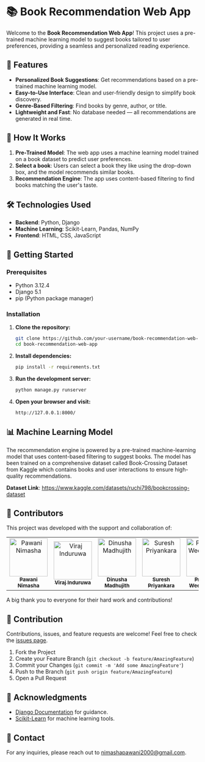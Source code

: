 # 📚 Book Recommendation Web App

Welcome to the **Book Recommendation Web App**! This project uses a pre-trained machine learning model to suggest books tailored to user preferences, providing a seamless and personalized reading experience.

## 🌟 Features

- **Personalized Book Suggestions**: Get recommendations based on a pre-trained machine learning model.
- **Easy-to-Use Interface**: Clean and user-friendly design to simplify book discovery.
- **Genre-Based Filtering**: Find books by genre, author, or title.
- **Lightweight and Fast**: No database needed — all recommendations are generated in real time.

## 🚀 How It Works

1. **Pre-Trained Model**: The web app uses a machine learning model trained on a book dataset to predict user preferences.
2. **Select a book**: Users can select a book they like using the drop-down box, and the model recommends similar books.
3. **Recommendation Engine**: The app uses content-based filtering to find books matching the user's taste.

## 🛠️ Technologies Used

- **Backend**: Python, Django
- **Machine Learning**: Scikit-Learn, Pandas, NumPy
- **Frontend**: HTML, CSS, JavaScript

## 🎯 Getting Started

### Prerequisites

- Python 3.12.4
- Django 5.1
- pip (Python package manager)

### Installation

1. **Clone the repository:**
   ```bash
   git clone https://github.com/your-username/book-recommendation-web-app.git
   cd book-recommendation-web-app
   ```

2. **Install dependencies:**
   ```bash
   pip install -r requirements.txt
   ```

3. **Run the development server:**
   ```bash
   python manage.py runserver
   ```

4. **Open your browser and visit:**
   ```
   http://127.0.0.1:8000/
   ```

## 📊 Machine Learning Model

The recommendation engine is powered by a pre-trained machine-learning model that uses content-based filtering to suggest books. The model has been trained on a comprehensive dataset called Book-Crossing Dataset from Kaggle which contains books and user interactions to ensure high-quality recommendations.

**Dataset Link**: https://www.kaggle.com/datasets/ruchi798/bookcrossing-dataset

## 👥 Contributors

This project was developed with the support and collaboration of:

<table>
  <tr>
     <td align="center">
      <a href="https://github.com/Pawani2000">
        <img src="https://github.com/Pawani2000.png" width="100px;" alt="Pawani Nimasha"/>
        <br />
        <sub><b>Pawani Nimasha</b></sub>
      </a>
    </td>
    <td align="center">
      <a href="https://github.com/Viraj-005">
        <img src="https://github.com/Viraj-005.png" width="100px;" alt="Viraj Induruwa"/>
        <br />
        <sub><b>Viraj Induruwa</b></sub>
      </a>
    </td>
    <td align="center">
      <a href="https://github.com/DinushaMadhujith">
        <img src="https://github.com/DinushaMadhujith.png" width="100px;" alt="Dinusha Madhujith"/>
        <br />
        <sub><b>Dinusha Madhujith</b></sub>
      </a>
    </td>
    <td align="center">
      <a href="https://github.com/SureshPriyankara9902">
        <img src="https://github.com/SureshPriyankara9902.png" width="100px;" alt="Suresh Priyankara"/>
        <br />
        <sub><b>Suresh Priyankara</b></sub>
      </a>
    </td>
    <td align="center">
      <a href="https://github.com/PrasangiW">
        <img src="https://github.com/PrasangiW.png" width="100px;" alt="Prasangi Weerasingha"/>
        <br />
        <sub><b>Prasangi Weerasingha</b></sub>
      </a>
    </td>
  </tr>
</table>                                       

A big thank you to everyone for their hard work and contributions!

## 🤝 Contribution

Contributions, issues, and feature requests are welcome! Feel free to check the [issues page](https://github.com/Viraj-005/book-recommendation-web-app/issues).

1. Fork the Project
2. Create your Feature Branch (`git checkout -b feature/AmazingFeature`)
3. Commit your Changes (`git commit -m 'Add some AmazingFeature'`)
4. Push to the Branch (`git push origin feature/AmazingFeature`)
5. Open a Pull Request

## 🙏 Acknowledgments

- [Django Documentation](https://docs.djangoproject.com/en/stable/) for guidance.
- [Scikit-Learn](https://scikit-learn.org/stable/) for machine learning tools.

## 📧 Contact

For any inquiries, please reach out to [nimashapawani2000@gmail.com](mailto:your-email@example.com).
